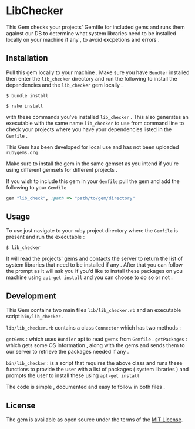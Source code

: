 # LibChecker

This Gem checks your projects' Gemfile for included gems and runs them against our DB to determine what system libraries need to be installed locally on your machine if any , to avoid excpetions and errors .

## Installation

Pull this gem locally to your machine . Make sure you have `Bundler` installed then enter the `lib_checker` directory and run the following to install the dependencies and the `lib_checker` gem locally .

```
$ bundle install

$ rake install
```
with these commands you've installed `lib_checker` . This also generates an executable with the same name `lib_checker` to use from command line to check your projects where you have your dependencies listed in the `Gemfile` .

This Gem has been developed for local use and has not been uploaded `rubygems.org`

Make sure to install the gem in the same gemset as you intend if you're using different gemsets for different projects .

If you wish to include this gem in your `Gemfile` pull the gem and add the following to your `Gemfile`

```ruby
gem "lib_check", :path => "path/to/gem/directory"
```
## Usage

To use just navigate to your ruby project directory where the `Gemfile` is present and run the executable :

```
$ lib_checker

```
It will read the projects' gems and contacts the server to return the list of system libraries that need to be installed if any . After that you can follow the prompt as it will ask you if you'd like to install these packages on you machine using `apt-get install` and you can choose to do so or not .

## Development

This Gem contains two main files `lib/lib_checker.rb` and an executable script `bin/lib_checker` .

`lib/lib_checker.rb` contains a class `Connector` which has two methods :

`getGems` : which uses `Bundler` api to read gems from `Gemfile` .
`getPackages` : which gets some OS information , along with the gems and sends them to our server to retrieve the packages needed if any .

`bin/lib_checker` : is a script that requires the above class and runs these functions to provide the user with a list of packages ( system libraries ) and prompts the user to install these using `apt-get install`

The code is simple , documented and easy to follow in both files .

## License

The gem is available as open source under the terms of the [MIT License](http://opensource.org/licenses/MIT).

